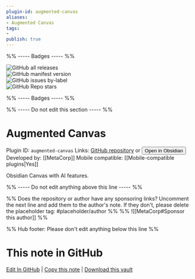 ```yaml
---
plugin-id: augmented-canvas
aliases:
- Augmented Canvas
tags: 
- 
publish: true
---
```


%% ----- Badges ----- %%

![GitHub all releases](https://img.shields.io/github/downloads/MetaCorp/obsidian-augmented-canvas/total?color=573E7A&logo=github&style=for-the-badge)   
![GitHub manifest version](https://img.shields.io/github/manifest-json/v/MetaCorp/obsidian-augmented-canvas?color=573E7A&logo=github&style=for-the-badge)   
![GitHub issues by-label](https://img.shields.io/github/issues/MetaCorp/obsidian-augmented-canvas/help%20wanted?color=573E7A&logo=github&style=for-the-badge)   
![GitHub Repo stars](https://img.shields.io/github/stars/MetaCorp/obsidian-augmented-canvas?color=573E7A&logo=github&style=for-the-badge)

%% ----- Badges ----- %%

%% ----- Do not edit this section ----- %%

# Augmented Canvas

Plugin ID: `augmented-canvas`
Links: [GitHub repository](https://github.com/MetaCorp/obsidian-augmented-canvas) or [<button id=HH>Open in Obsidian</button>](obsidian://show-plugin?id=augmented-canvas)
Developed by: [[MetaCorp]]
Mobile compatible: [[Mobile-compatible plugins|Yes]]

Obsidian Canvas with AI features.

%% ----- Do not edit anything above this line ----- %% 

%% Does the repository or author have any sponsoring links? Uncomment the next line and add them to the author's note. If they don't, please delete the placeholder tag: #placeholder/author %%
%% ![[MetaCorp#Sponsor this author]] %%

%% Hub footer: Please don't edit anything below this line %%

# This note in GitHub

<span class="git-footer">[Edit In GitHub](https://github.dev/obsidian-community/obsidian-hub/blob/main/02%20-%20Community%20Expansions/02.05%20All%20Community%20Expansions/Plugins/augmented-canvas.md "git-hub-edit-note") | [Copy this note](https://raw.githubusercontent.com/obsidian-community/obsidian-hub/main/02%20-%20Community%20Expansions/02.05%20All%20Community%20Expansions/Plugins/augmented-canvas.md "git-hub-copy-note") | [Download this vault](https://github.com/obsidian-community/obsidian-hub/archive/refs/heads/main.zip "git-hub-download-vault") </span>
